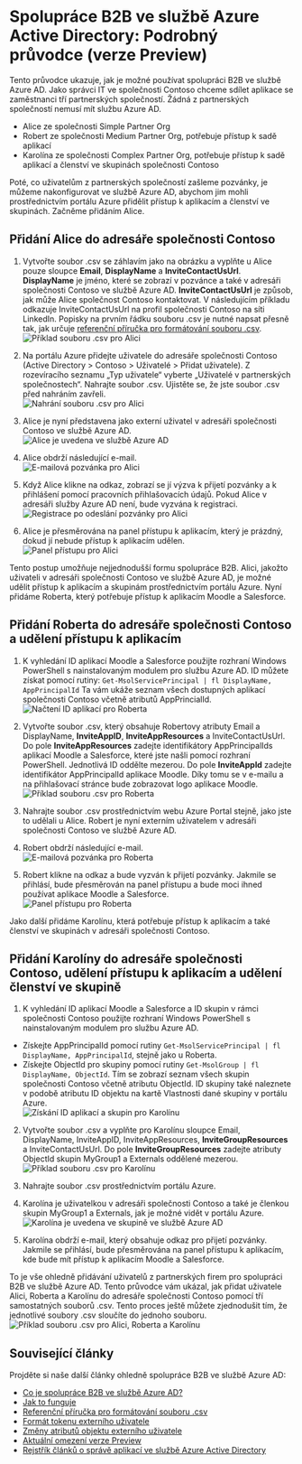 <properties
   pageTitle="Podrobný průvodce pro verzi Preview spolupráce B2B ve službě Azure Active Directory | Microsoft Azure"
   description="Spolupráce B2B ve službě Azure Active Directory podporuje vaše vztahy s ostatními společnostmi tím, že vašim obchodním partnerům umožní selektivní přístup ke podnikovým aplikacím"
   services="active-directory"
   documentationCenter=""
   authors="viv-liu"
   manager="cliffdi"
   editor=""
   tags=""/>

<tags
   ms.service="active-directory"
   ms.devlang="NA"
   ms.topic="get-started-article"
   ms.tgt_pltfrm="NA"
   ms.workload="identity"
   ms.date="05/09/2016"
   ms.author="viviali"/>

# Spolupráce B2B ve službě Azure Active Directory: Podrobný průvodce (verze Preview)

Tento průvodce ukazuje, jak je možné používat spolupráci B2B ve službě Azure AD. Jako správci IT ve společnosti Contoso chceme sdílet aplikace se zaměstnanci tří partnerských společností. Žádná z partnerských společností nemusí mít službu Azure AD.

- Alice ze společnosti Simple Partner Org
- Robert ze společnosti Medium Partner Org, potřebuje přístup k sadě aplikací
- Karolína ze společnosti Complex Partner Org, potřebuje přístup k sadě aplikací a členství ve skupinách společnosti Contoso

Poté, co uživatelům z partnerských společností zašleme pozvánky, je můžeme nakonfigurovat ve službě Azure AD, abychom jim mohli prostřednictvím portálu Azure přidělit přístup k aplikacím a členství ve skupinách. Začněme přidáním Alice.

## Přidání Alice do adresáře společnosti Contoso
1. Vytvořte soubor .csv se záhlavím jako na obrázku a vyplňte u Alice pouze sloupce **Email**, **DisplayName** a **InviteContactUsUrl**. **DisplayName** je jméno, které se zobrazí v pozvánce a také v adresáři společnosti Contoso ve službě Azure AD. **InviteContactUsUrl** je způsob, jak může Alice společnost Contoso kontaktovat. V následujícím příkladu odkazuje InviteContactUsUrl na profil společnosti Contoso na síti LinkedIn. Popisky na prvním řádku souboru .csv je nutné napsat přesně tak, jak určuje [referenční příručka pro formátování souboru .csv](active-directory-b2b-references-csv-file-format.md).  
![Příklad souboru .csv pro Alici](./media/active-directory-b2b-detailed-walkthrough/AliceCSV.png)

2. Na portálu Azure přidejte uživatele do adresáře společnosti Contoso (Active Directory > Contoso > Uživatelé > Přidat uživatele). Z rozevíracího seznamu „Typ uživatele“ vyberte „Uživatelé v partnerských společnostech“. Nahrajte soubor .csv. Ujistěte se, že jste soubor .csv před nahráním zavřeli.  
![Nahrání souboru .csv pro Alici](./media/active-directory-b2b-detailed-walkthrough/AliceUpload.png)

3. Alice je nyní představena jako externí uživatel v adresáři společnosti Contoso ve službě Azure AD.  
![Alice je uvedena ve službě Azure AD](./media/active-directory-b2b-detailed-walkthrough/AliceInAD.png)

4. Alice obdrží následující e-mail.  
![E-mailová pozvánka pro Alici](./media/active-directory-b2b-detailed-walkthrough/AliceEmail.png)

5. Když Alice klikne na odkaz, zobrazí se jí výzva k přijetí pozvánky a k přihlášení pomocí pracovních přihlašovacích údajů. Pokud Alice v adresáři služby Azure AD není, bude vyzvána k registraci.  
![Registrace po odeslání pozvánky pro Alici](./media/active-directory-b2b-detailed-walkthrough/AliceSignUp.png)

6. Alice je přesměrována na panel přístupu k aplikacím, který je prázdný, dokud jí nebude přístup k aplikacím udělen.  
![Panel přístupu pro Alici](./media/active-directory-b2b-detailed-walkthrough/AliceAccessPanel.png)

Tento postup umožňuje nejjednodušší formu spolupráce B2B. Alici, jakožto uživateli v adresáři společnosti Contoso ve službě Azure AD, je možné udělit přístup k aplikacím a skupinám prostřednictvím portálu Azure. Nyní přidáme Roberta, který potřebuje přístup k aplikacím Moodle a Salesforce.

## Přidání Roberta do adresáře společnosti Contoso a udělení přístupu k aplikacím
1. K vyhledání ID aplikací Moodle a Salesforce použijte rozhraní Windows PowerShell s nainstalovaným modulem pro službu Azure AD. ID můžete získat pomocí rutiny: `Get-MsolServicePrincipal | fl DisplayName, AppPrincipalId` Ta vám ukáže seznam všech dostupných aplikací společnosti Contoso včetně atributů AppPrincialId.  
![Načtení ID aplikací pro Roberta](./media/active-directory-b2b-detailed-walkthrough/BobPowerShell.png)

2. Vytvořte soubor .csv, který obsahuje Robertovy atributy Email a DisplayName, **InviteAppID**, **InviteAppResources** a InviteContactUsUrl. Do pole **InviteAppResources** zadejte identifikátory AppPrincipalIds aplikací Moodle a Salesforce, které jste našli pomocí rozhraní PowerShell. Jednotlivá ID oddělte mezerou. Do pole **InviteAppId** zadejte identifikátor AppPrincipalId aplikace Moodle. Díky tomu se v e-mailu a na přihlašovací stránce bude zobrazovat logo aplikace Moodle.  
![Příklad souboru .csv pro Roberta](./media/active-directory-b2b-detailed-walkthrough/BobCSV.png)

3. Nahrajte soubor .csv prostřednictvím webu Azure Portal stejně, jako jste to udělali u Alice. Robert je nyní externím uživatelem v adresáři společnosti Contoso ve službě Azure AD.

4. Robert obdrží následující e-mail.  
![E-mailová pozvánka pro Roberta](./media/active-directory-b2b-detailed-walkthrough/BobEmail.png)

5. Robert klikne na odkaz a bude vyzván k přijetí pozvánky. Jakmile se přihlásí, bude přesměrován na panel přístupu a bude moci ihned používat aplikace Moodle a Salesforce.  
![Panel přístupu pro Roberta](./media/active-directory-b2b-detailed-walkthrough/BobAccessPanel.png)

Jako další přidáme Karolínu, která potřebuje přístup k aplikacím a také členství ve skupinách v adresáři společnosti Contoso.

## Přidání Karolíny do adresáře společnosti Contoso, udělení přístupu k aplikacím a udělení členství ve skupině

1. K vyhledání ID aplikací Moodle a Salesforce a ID skupin v rámci společnosti Contoso použijte rozhraní Windows PowerShell s nainstalovaným modulem pro službu Azure AD.
 - Získejte AppPrincipalId pomocí rutiny `Get-MsolServicePrincipal | fl DisplayName, AppPrincipalId`, stejně jako u Roberta.
 - Získejte ObjectId pro skupiny pomocí rutiny `Get-MsolGroup | fl DisplayName, ObjectId`. Tím se zobrazí seznam všech skupin společnosti Contoso včetně atributu ObjectId. ID skupiny také naleznete v podobě atributu ID objektu na kartě Vlastnosti dané skupiny v portálu Azure.  
![Získání ID aplikací a skupin pro Karolínu](./media/active-directory-b2b-detailed-walkthrough/CarolPowerShell.png)

2. Vytvořte soubor .csv a vyplňte pro Karolínu sloupce Email, DisplayName, InviteAppID, InviteAppResources, **InviteGroupResources** a InviteContactUsUrl. Do pole **InviteGroupResources** zadejte atributy ObjectId skupin MyGroup1 a Externals oddělené mezerou.  
![Příklad souboru .csv pro Karolínu](./media/active-directory-b2b-detailed-walkthrough/CarolCSV.png)

3. Nahrajte soubor .csv prostřednictvím portálu Azure.

4. Karolína je uživatelkou v adresáři společnosti Contoso a také je členkou skupin MyGroup1 a Externals, jak je možné vidět v portálu Azure.  
![Karolína je uvedena ve skupině ve službě Azure AD](./media/active-directory-b2b-detailed-walkthrough/CarolGroup.png)

5. Karolína obdrží e-mail, který obsahuje odkaz pro přijetí pozvánky. Jakmile se přihlásí, bude přesměrována na panel přístupu k aplikacím, kde bude mít přístup k aplikacím Moodle a Salesforce.  

To je vše ohledně přidávání uživatelů z partnerských firem pro spolupráci B2B ve službě Azure AD. Tento průvodce vám ukázal, jak přidat uživatele Alici, Roberta a Karolínu do adresáře společnosti Contoso pomocí tří samostatných souborů .csv. Tento proces ještě můžete zjednodušit tím, že jednotlivé soubory .csv sloučíte do jednoho souboru.  
![Příklad souboru .csv pro Alici, Roberta a Karolínu](./media/active-directory-b2b-detailed-walkthrough/CombinedCSV.png)

## Související články
Projděte si naše další články ohledně spolupráce B2B ve službě Azure AD:

- [Co je spolupráce B2B ve službě Azure AD?](active-directory-b2b-what-is-azure-ad-b2b.md)
- [Jak to funguje](active-directory-b2b-how-it-works.md)
- [Referenční příručka pro formátování souboru .csv](active-directory-b2b-references-csv-file-format.md)
- [Formát tokenu externího uživatele](active-directory-b2b-references-external-user-token-format.md)
- [Změny atributů objektu externího uživatele](active-directory-b2b-references-external-user-object-attribute-changes.md)
- [Aktuální omezení verze Preview](active-directory-b2b-current-preview-limitations.md)
- [Rejstřík článků o správě aplikací ve službě Azure Active Directory](active-directory-apps-index.md)



<!--HONumber=ago16_HO5-->


